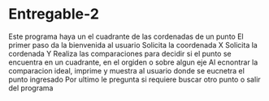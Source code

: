 # Entregable-2
Este programa haya un el cuadrante de las cordenadas de un punto
El primer paso da la bienvenida al usuario
Solicita la coordenada X
Solicita la cordenada Y
Realiza las comparaciones para decidir si el punto se encuentra en un cuadrante, en el orgiden o sobre algun eje
Al ecnontrar la comparacion ideal, imprime y muestra al usuario donde se eucnetra el punto ingresado
Por ultimo le pregunta si requiere buscar otro punto o salir del programa
